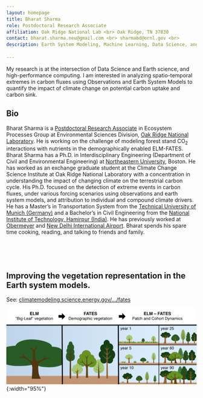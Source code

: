```yaml
---
layout: homepage
title: Bharat Sharma
role: Postdoctoral Research Associate
affiliation: Oak Ridge National Lab <br> Oak Ridge, TN 37830
contact: bharat.sharma.neu@gmail.com <br> sharmabd@ornl.gov <br>
description: Earth System Modeling, Machine Learning, Data Science, and Earth Sciences

---
```


My research is at the intersection of Data Science and Earth science, and high-performance computing. I am interested in analyzing spatio-temporal extremes in carbon fluxes using Observations and Earth System Models to quantify the impact of climate change on potential carbon uptake and carbon sink.

## Bio
Bharat Sharma is a [Postdoctoral Research Associate](https://www.ornl.gov/staff-profile/bharat-d-sharma) in Ecosystem Processes Group at Environmental Sciences Division, [Oak Ridge National Laboratory](https://www.ornl.gov/).
He is working on the challenge of modeling forest stand CO<sub>2</sub> interactions with nutrients in the demographically enabled ELM-FATES.
Bharat Sharma has a Ph.D. in Interdisciplinary Engineering (Department of Civil and Environmental Engineering) at [Northeastern University](https://www.northeastern.edu/), Boston. He has worked as an exchange graduate student at the Climate Change Science Institute at Oak Ridge National Laboratory with a concentration in understanding the impact of changing climate on the terrestrial carbon cycle. His Ph.D. focused on the detection of extreme events in carbon fluxes, under various forcing scenarios using observations and earth system models, and attribution to individual and compound climate drivers. He has a Master’s in Transportation System from the [Technical University of Munich (Germany)](https://www.tum.de/en/) and a Bachelor’s in Civil Engineering from the [National Institute of Technology, Hamirpur (India)](https://nith.ac.in/). He has previously worked at [Obermeyer](https://www.obermeyer-group.com/) and [New Delhi International Airport](https://www.newdelhiairport.in/). Bharat spends his spare time cooking, reading, and talking to friends and family.

<br>

<br>

<br>

## Improving the vegetation representation in the Earth system models.

See: [climatemodeling.science.energy.gov/.../fates](https://climatemodeling.science.energy.gov/technical-highlights/fates-e3sm-functionally-assembled-terrestrial-ecosystem-simulator)

![test image size](./assets/images/EBSD_FATES.png){:width="95%"}



